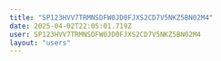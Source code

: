 ```yaml
---
title: "SP123HVV7TRMNSDFW0JD0FJXS2CD7V5NKZ5BN02M4"
date: 2025-04-02T22:05:01.719Z
user: SP123HVV7TRMNSDFW0JD0FJXS2CD7V5NKZ5BN02M4
layout: "users"
---
```

    